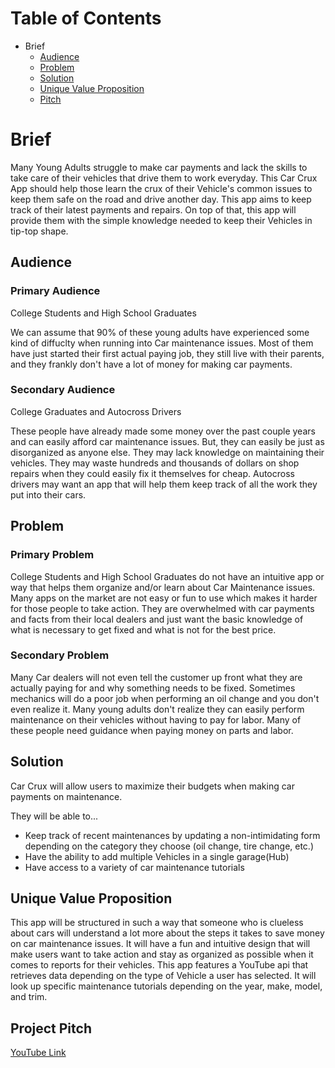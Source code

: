 # Table of Contents

* Brief
    * [Audience](#audience)
    * [Problem](#problem)
    * [Solution](#solution)
    * [Unique Value Proposition](#unique-value-proposition)
    * [Pitch](#project-pitch)

# Brief

Many Young Adults struggle to make car payments and lack the skills to take care of their vehicles that drive them to work everyday. This Car Crux App should help those learn the crux of their Vehicle's common issues to keep them safe on the road and drive another day. This app aims to keep track of their latest payments and repairs. On top of that, this app will provide them with the simple knowledge needed to keep their Vehicles in tip-top shape.

## Audience

### Primary Audience

College Students and High School Graduates

We can assume that 90% of these young adults have experienced some kind of diffuclty when running into Car maintenance issues. Most of them have just started their first actual paying job, they still live with their parents, and they frankly don't have a lot of money for making car payments.

### Secondary Audience

College Graduates and Autocross Drivers

These people have already made some money over the past couple years and can easily afford car maintenance issues. But, they can easily be just as disorganized as anyone else. They may lack knowledge on maintaining their vehicles. They may waste hundreds and thousands of dollars on shop repairs when they could easily fix it themselves for cheap. Autocross drivers may want an app that will help them keep track of all the work they put into their cars.  

## Problem

### Primary Problem

College Students and High School Graduates do not have an intuitive app or way that helps them organize and/or learn about Car Maintenance issues. Many apps on the market are not easy or fun to use which makes it harder for those people to take action. They are overwhelmed with car payments and facts from their local dealers and just want the basic knowledge of what is necessary to get fixed and what is not for the best price. 

### Secondary Problem

Many Car dealers will not even tell the customer up front what they are actually paying for and why something needs to be fixed. Sometimes mechanics will do a poor job when performing an oil change and you don't even realize it. Many young adults don't realize they can easily perform maintenance on their vehicles without having to pay for labor. Many of these people need guidance when paying money on parts and labor.

## Solution

Car Crux will allow users to maximize their budgets when making car payments on maintenance. 

They will be able to...
* Keep track of recent maintenances by updating a non-intimidating form depending on the category they choose (oil change, tire change, etc.)
* Have the ability to add multiple Vehicles in a single garage(Hub)
* Have access to a variety of car maintenance tutorials

## Unique Value Proposition

This app will be structured in such a way that someone who is clueless about cars will understand a lot more about the steps it takes to save money on car maintenance issues. It will have a fun and intuitive design that will make users want to take action and stay as organized as possible when it comes to reports for their vehicles. This app features a YouTube api that retrieves data depending on the type of Vehicle a user has selected. It will look up specific maintenance tutorials depending on the year, make, model, and trim.

## Project Pitch
[YouTube Link](https://www.youtube.com/watch?v=aYo9QFAku9c&t=164s)
